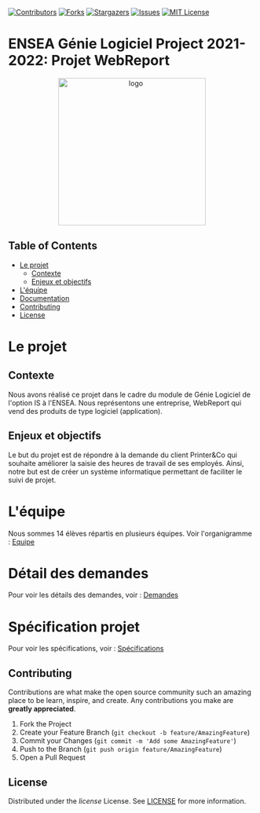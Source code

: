 <!--
*** https://www.markdownguide.org/basic-syntax/#reference-style-links
-->
[![Contributors][contributors-shield]][contributors-url]
[![Forks][forks-shield]][forks-url]
[![Stargazers][stars-shield]][stars-url]
[![Issues][issues-shield]][issues-url]
[![MIT License][license-shield]][license-url]

# ENSEA Génie Logiciel Project 2021-2022: Projet WebReport

<p align="center">
 
  <!-- logo of the project/game here -->
  <img height="300" src="https://perso-etis.ensea.fr/neurocyber/web/images/logo_ensea.png" alt="logo"/>  

</p>

<!-- TABLE OF CONTENTS -->
## Table of Contents

* [Le projet](#le-projet)
  * [Contexte](#contexte)
  * [Enjeux et objectifs](#objectifs)
* [L'équipe](#Team)
* [Documentation](#Documentation)
* [Contributing](#contributing)
* [License](#license)



<!-- Le projet -->
# Le projet

## Contexte 
  Nous avons réalisé ce projet dans le cadre du module de Génie Logiciel de l'option IS à l'ENSEA. Nous représentons une entreprise, WebReport qui vend des produits de type logiciel (application).

## Enjeux et objectifs
  Le but du projet est de répondre à la demande du client Printer&Co qui souhaite améliorer la saisie des heures de travail de ses employés. Ainsi, notre but est de créer un système informatique permettant de faciliter le suivi de projet.
  
<!-- L'équipe -->
# L'équipe
  Nous sommes 14 élèves répartis en plusieurs équipes. Voir l'organigramme : [Equipe](https://github.com/matthadd/webReport/blob/main/Equipe.pdf)

<!-- Documentation -->
# Détail des demandes
 Pour voir les détails des demandes, voir : [Demandes](https://github.com/matthadd/webReport/blob/main/documents/détail_des_demandes.pdf)
# Spécification projet
 Pour voir les spécifications, voir : [Spécifications]()

<!-- CONTRIBUTING -->
## Contributing

Contributions are what make the open source community such an amazing place to be learn, 
inspire, and create. Any contributions you make are **greatly appreciated**.

1. Fork the Project
2. Create your Feature Branch (`git checkout -b feature/AmazingFeature`)
3. Commit your Changes (`git commit -m 'Add some AmazingFeature'`)
4. Push to the Branch (`git push origin feature/AmazingFeature`)
5. Open a Pull Request

<!-- LICENSE -->
## License

Distributed under the *license* License. See [LICENSE](license-url) for more information.

<!-- MARKDOWN LINKS & IMAGES -->

[contributors-shield]: https://img.shields.io/github/contributors/matthadd/webReport.svg?style=flat-square
[contributors-url]: https://github.com/matthadd/webReport/graphs/contributors

[forks-shield]: https://img.shields.io/github/forks/matthadd/webReport.svg?style=flat-square
[forks-url]: https://github.com/matthadd/webReport/network/members

[stars-shield]: https://img.shields.io/github/stars/matthadd/webReport.svg?style=flat-square
[stars-url]: https://github.com/mathhadd/webReport/stargazers

[issues-shield]: https://img.shields.io/github/issues/matthadd/webReport.svg?style=flat-square
[issues-url]: https://github.com/matthadd/webReport/issues

[license-shield]: https://img.shields.io/github/license/matthadd/webReport.svg?style=flat-square
[license-url]: https://github.com/matthadd/webReport/blob/[branch]/LICENSE

[cpp-ver-shield]: https://img.shields.io/badge/C%2B%2B-11-blue.svg
[cpp-ver]: https://en.wikipedia.org/wiki/C%2B%2B11

[build-status-shield]: https://github.com/matthadd/webReport/workflows/CI/badge.svg
[build-status]: https://github.com/matthadd/webReport/actions

[version-shield]: https://img.shields.io/badge/version-0.0-blue.svg?cacheSeconds=2592000

